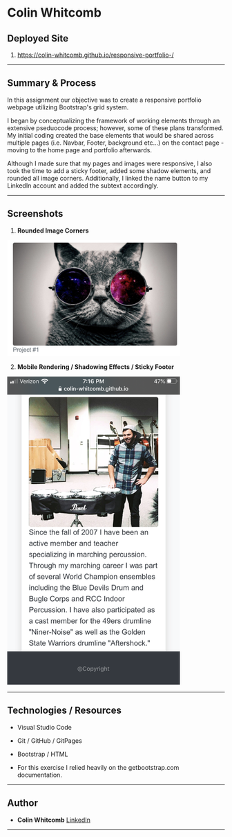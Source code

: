 # Colin Whitcomb 

## Deployed Site
1) https://colin-whitcomb.github.io/responsive-portfolio-/
___
## Summary & Process

In this assignment our objective was to create a responsive portfolio webpage utilizing Bootstrap's grid system. 

I began by conceptualizing the framework of working elements through an extensive pseduocode process; however, some of these plans transformed. My initial coding created the base elements that would be shared across multiple pages (i.e. Navbar, Footer, background etc...) on the contact page - moving to the home page and portfolio afterwards. 

Although I made sure that my pages and images were responsive, I also took the time to add a sticky footer, added some shadow elements, and rounded all image corners. Additionally, I linked the name button to my LinkedIn account and added the subtext accordingly. 
___
## Screenshots 

1. **Rounded Image Corners**

<img src="assets/images/rounded-corner2.png" style="width:400px;"/>

2. **Mobile Rendering / Shadowing Effects / Sticky Footer**

<img src="assets/images/mobil.png" style="width:400px;"/>


___
## Technologies / Resources
- Visual Studio Code
- Git / GitHub / GitPages
- Bootstrap / HTML 

- For this exercise I relied heavily on the getbootstrap.com documentation.
--- 
## Author

* **Colin Whitcomb** [LinkedIn](https://ww.linkedin.com/in/colin-whitcomb-b808301a6/)

___
